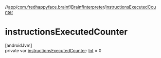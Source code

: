 //[app](../../../index.md)/[com.fredhappyface.brainf](../index.md)/[BrainfInterpreter](index.md)/[instructionsExecutedCounter](instructions-executed-counter.md)

# instructionsExecutedCounter

[androidJvm]\
private var [instructionsExecutedCounter](instructions-executed-counter.md): [Int](https://kotlinlang.org/api/latest/jvm/stdlib/kotlin/-int/index.html) = 0
